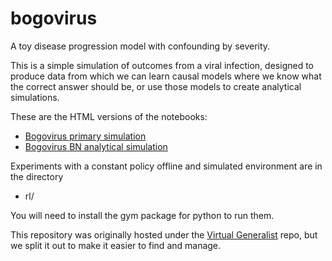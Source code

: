 # bogovirus
A toy disease progression model with confounding by severity.


This is a simple simulation of outcomes from a viral infection, designed to produce data from which we can learn causal models where we know what the correct answer should be, or use those models to create analytical simulations.

These are the HTML versions of the notebooks:

- [Bogovirus primary simulation](https://rmhorton.github.io/bogovirus/Bogovirus_simulation.html)
- [Bogovirus BN analytical simulation](https://rmhorton.github.io/bogovirus/Bogovirus_simsim.html)

Experiments with a constant policy offline and simulated environment are in the directory

- rl/

You will need to install the gym package for python to run them.

This repository was originally hosted under the [Virtual Generalist](https://rmhorton.github.io/virtual-generalist) repo, but we split it out to make it easier to find and manage.
